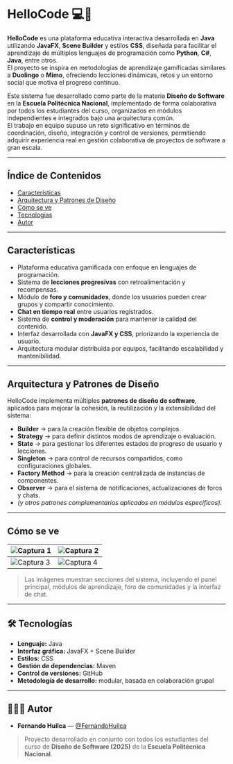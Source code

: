 # HelloCode 💻🎯

**HelloCode** es una plataforma educativa interactiva desarrollada en **Java** utilizando **JavaFX**, **Scene Builder** y estilos **CSS**, diseñada para facilitar el aprendizaje de múltiples lenguajes de programación como **Python**, **C#**, **Java**, entre otros.  
El proyecto se inspira en metodologías de aprendizaje gamificadas similares a **Duolingo** o **Mimo**, ofreciendo lecciones dinámicas, retos y un entorno social que motiva el progreso continuo.

Este sistema fue desarrollado como parte de la materia **Diseño de Software** en la **Escuela Politécnica Nacional**, implementado de forma colaborativa por todos los estudiantes del curso, organizados en módulos independientes e integrados bajo una arquitectura común.  
El trabajo en equipo supuso un reto significativo en términos de coordinación, diseño, integración y control de versiones, permitiendo adquirir experiencia real en gestión colaborativa de proyectos de software a gran escala.

---

## Índice de Contenidos

- [Características](#-características)
- [Arquitectura y Patrones de Diseño](#-arquitectura-y-patrones-de-diseño)
- [Cómo se ve](#-cómo-se-ve)
- [Tecnologías](#-tecnologías)
- [Autor](#-autor)

---

##  Características

- Plataforma educativa gamificada con enfoque en lenguajes de programación.  
- Sistema de **lecciones progresivas** con retroalimentación y recompensas.  
- Módulo de **foro y comunidades**, donde los usuarios pueden crear grupos y compartir conocimiento.  
- **Chat en tiempo real** entre usuarios registrados.  
- Sistema de **control y moderación** para mantener la calidad del contenido.  
- Interfaz desarrollada con **JavaFX y CSS**, priorizando la experiencia de usuario.  
- Arquitectura modular distribuida por equipos, facilitando escalabilidad y mantenibilidad.  

---

##  Arquitectura y Patrones de Diseño

HelloCode implementa múltiples **patrones de diseño de software**, aplicados para mejorar la cohesión, la reutilización y la extensibilidad del sistema:

- **Builder** → para la creación flexible de objetos complejos.  
- **Strategy** → para definir distintos modos de aprendizaje o evaluación.  
- **State** → para gestionar los diferentes estados de progreso de usuario y lecciones.  
- **Singleton** → para control de recursos compartidos, como configuraciones globales.  
- **Factory Method** → para la creación centralizada de instancias de componentes.  
- **Observer** → para el sistema de notificaciones, actualizaciones de foros y chats.  
- *(y otros patrones complementarios aplicados en módulos específicos).*

---

##  Cómo se ve

| ![Captura 1](https://github.com/user-attachments/assets/placeholder-1) | ![Captura 2](https://github.com/user-attachments/assets/placeholder-2) |
|------------------------|------------------------|
| ![Captura 3](https://github.com/user-attachments/assets/placeholder-3) | ![Captura 4](https://github.com/user-attachments/assets/placeholder-4) |

> Las imágenes muestran secciones del sistema, incluyendo el panel principal, módulos de aprendizaje, foro de comunidades y la interfaz de chat.

---

## 🛠 Tecnologías

- **Lenguaje:** Java  
- **Interfaz gráfica:** JavaFX + Scene Builder  
- **Estilos:** CSS  
- **Gestión de dependencias:** Maven  
- **Control de versiones:** GitHub  
- **Metodología de desarrollo:** modular, basada en colaboración grupal  

---

## 🧑🏻‍💻 Autor

- **Fernando Huilca** — [@FernandoHuilca](https://github.com/FernandoHuilca)  
> Proyecto desarrollado en conjunto con todos los estudiantes del curso de **Diseño de Software (2025)** de la **Escuela Politécnica Nacional**.
